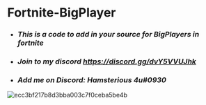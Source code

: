 # Fortnite-BigPlayer
- ### _**This is a code to add in your source for BigPlayers in fortnite**_ 
- ### _**Join to my discord https://discord.gg/dvY5VVUJhk**_
- ### _**Add me on Discord: Hamsterious 4u#0930**_
![ecc3bf217b8d3bba003c7f0ceba5be4b](https://user-images.githubusercontent.com/95001569/200861706-86650739-c789-4db6-878c-0f168bde93e2.gif)
